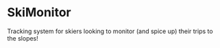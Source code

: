# SkiMonitor
Tracking system for skiers looking to monitor (and spice up) their trips to the slopes!

